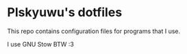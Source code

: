 # Plskyuwu's dotfiles

This repo contains configuration files for programs that I use.

I use GNU Stow BTW :3
